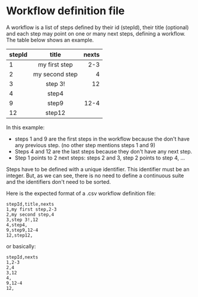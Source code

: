 # Workflow definition file

A workflow is a list of steps defined by their id (stepId), their title (optional) and each step may point on one or many next steps, defining a workflow.
The table below shows an example.

|stepId|title|nexts|
|:---|:---:|---:|
|1|my first step|2-3|
|2|my second step|4|
|3|step 3!|12|
|4|step4||
|9|step9|12-4|
|12|step12||

In this example:
- steps 1 and 9 are the first steps in the workflow because the don't have any previous step. (no other step mentions steps 1 and 9) 
- Steps 4 and 12 are the last steps because they don't have any next step.  
- Step 1 points to 2 next steps: steps 2 and 3, step 2 points to step 4, ...

Steps have to be defined with a unique identifier. This identifier must be an integer. But, as we can see, there is no need to define a continuous suite and the identifiers don't need to be sorted. 

Here is the expected format of a .csv workflow definition file:

    stepId,title,nexts  
    1,my first step,2-3  
    2,my second step,4  
    3,step 3!,12  
    4,step4,  
    9,step9,12-4  
    12,step12, 

or basically:

    stepId,nexts  
    1,2-3  
    2,4  
    3,12  
    4,  
    9,12-4  
    12, 